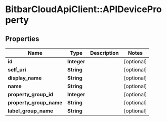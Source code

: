 # BitbarCloudApiClient::APIDeviceProperty

## Properties
Name | Type | Description | Notes
------------ | ------------- | ------------- | -------------
**id** | **Integer** |  | [optional] 
**self_uri** | **String** |  | [optional] 
**display_name** | **String** |  | [optional] 
**name** | **String** |  | [optional] 
**property_group_id** | **Integer** |  | [optional] 
**property_group_name** | **String** |  | [optional] 
**label_group_name** | **String** |  | [optional] 

